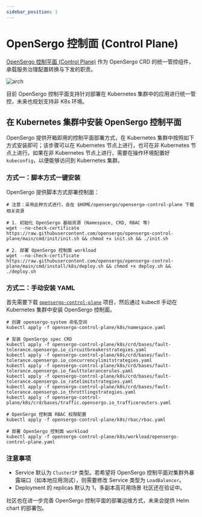 ```yaml
---
sidebar_position: 1
---
```


# OpenSergo 控制面 (Control Plane)

[OpenSergo 控制平面 (Control Plane)](https://github.com/opensergo/opensergo-control-plane) 作为 OpenSergo CRD 的统一管控组件，承载服务治理配置转换与下发的职责。

![arch](https://user-images.githubusercontent.com/9434884/182856237-8ce85f41-1a1a-4a2a-8f58-db042bd4db42.png)

目前 OpenSergo 控制平面支持针对部署在 Kubernetes 集群中的应用进行统一管控，未来也规划支持非 K8s 环境。

## 在 Kubernetes 集群中安装 OpenSergo 控制平面

OpenSergo 提供开箱即用的控制平面部署方式，在 Kubernetes 集群中按照如下方式安装即可；该步骤可以在 Kubernetes 节点上进行，也可在非 Kubernetes 节点上进行。如果在非 Kubernetes 节点上进行，需要在操作环境配置好 `kubeconfig`，以便能够访问到 Kubernetes 集群。

### 方式一：脚本方式一键安装

OpenSergo 提供脚本方式部署控制面：

```shell
# 注意：采用此种方式进行，会在 $HOME/opensergo/opensergo-control-plane 下载相关资源

# 1. 初始化 OpenSergo 基础资源 (Namespace, CRD, RBAC 等)
wget --no-check-certificate https://raw.githubusercontent.com/opensergo/opensergo-control-plane/main/cmd/init/init.sh && chmod +x init.sh && ./init.sh

# 2. 部署 OpenSergo 控制面 workload
wget --no-check-certificate https://raw.githubusercontent.com/opensergo/opensergo-control-plane/main/cmd/install/k8s/deploy.sh && chmod +x deploy.sh && ./deploy.sh
```

### 方式二：手动安装 YAML

首先需要下载 [`opensergo-control-plane`](https://github.com/opensergo/opensergo-control-plane) 项目，然后通过 kubectl 手动在 Kubernetes 集群中安装 OpenSergo 控制面。

```shell
# 创建 opensergo-system 命名空间
kubectl apply -f opensergo-control-plane/k8s/namespace.yaml

# 安装 OpenSergo spec CRD
kubectl apply -f opensergo-control-plane/k8s/crd/bases/fault-tolerance.opensergo.io_circuitbreakerstrategies.yaml
kubectl apply -f opensergo-control-plane/k8s/crd/bases/fault-tolerance.opensergo.io_concurrencylimitstrategies.yaml
kubectl apply -f opensergo-control-plane/k8s/crd/bases/fault-tolerance.opensergo.io_faulttolerancerules.yaml
kubectl apply -f opensergo-control-plane/k8s/crd/bases/fault-tolerance.opensergo.io_ratelimitstrategies.yaml
kubectl apply -f opensergo-control-plane/k8s/crd/bases/fault-tolerance.opensergo.io_throttlingstrategies.yaml
kubectl apply -f opensergo-control-plane/k8s/crd/bases/traffic.opensergo.io_trafficerouters.yaml

# OpenSergo 控制面 RBAC 权限配置
kubectl apply -f opensergo-control-plane/k8s/rbac/rbac.yaml

# 部署 OpenSergo 控制面 workload
kubectl apply -f opensergo-control-plane/k8s/workload/opensergo-control-plane.yaml
```

### 注意事项

- Service 默认为 `ClusterIP` 类型。若希望将 OpenSergo 控制平面对集群外暴露端口（如本地应用测试），则需要修改 Service 类型为 `LoadBalancer`。
- Deployment 的 replicas 默认为 1，多副本高可用场景 社区还在验证中。

社区也在进一步完善 OpenSergo 控制平面的部署运维方式，未来会提供 Helm chart 的部署包。

